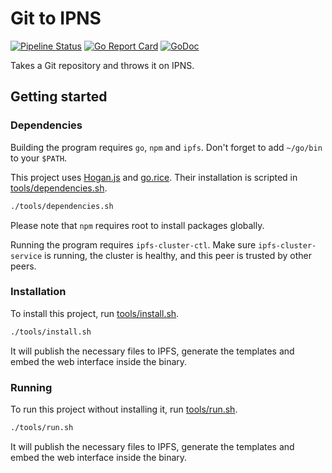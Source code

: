 # Git to IPNS

[![Pipeline Status](https://gitlab.com/NatoBoram/git-to-ipfs/badges/master/pipeline.svg)](https://gitlab.com/NatoBoram/git-to-ipfs/commits/master)
[![Go Report Card](https://goreportcard.com/badge/gitlab.com/NatoBoram/git-to-ipfs)](https://goreportcard.com/report/gitlab.com/NatoBoram/git-to-ipfs)
[![GoDoc](https://godoc.org/gitlab.com/NatoBoram/git-to-ipfs?status.svg)](https://godoc.org/gitlab.com/NatoBoram/git-to-ipfs)

Takes a Git repository and throws it on IPNS.

## Getting started

### Dependencies

Building the program requires `go`, `npm` and `ipfs`. Don't forget to add `~/go/bin` to your `$PATH`.

This project uses [Hogan.js](https://twitter.github.io/hogan.js/) and [go.rice](https://github.com/GeertJohan/go.rice).
Their installation is scripted in [tools/dependencies.sh](tools/dependencies.sh).

```bash
./tools/dependencies.sh
```

Please note that `npm` requires root to install packages globally.

Running the program requires `ipfs-cluster-ctl`. Make sure `ipfs-cluster-service` is running, the cluster is healthy, and this peer is trusted by other peers.

### Installation

To install this project, run [tools/install.sh](tools/install.sh).

```bash
./tools/install.sh
```

It will publish the necessary files to IPFS, generate the templates and embed the web interface inside the binary.

### Running

To run this project without installing it, run [tools/run.sh](tools/run.sh).

```bash
./tools/run.sh
```

It will publish the necessary files to IPFS, generate the templates and embed the web interface inside the binary.
